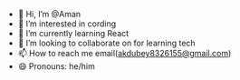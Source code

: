 - 👋 Hi, I’m @Aman
- 👀 I’m interested in cording 
- 🌱 I’m currently learning React
- 💞️ I’m looking to collaborate on for learning tech 
- 📫 How to reach me email(akdubey8326155@gmail.com)
- 😄 Pronouns: he/him
  

<!---
Kalkiiii/Kalkiiii is a ✨ special ✨ repository because its `README.md` (this file) appears on your GitHub profile.
You can click the Preview link to take a look at your changes.
--->
